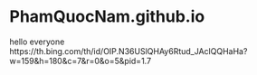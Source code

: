 # PhamQuocNam.github.io
<!DOCTYPE html>
<html>
<head>
  
</head>

<body>
<div>hello everyone</div>
  <a>https://th.bing.com/th/id/OIP.N36USlQHAy6Rtud_JAclQQHaHa?w=159&h=180&c=7&r=0&o=5&pid=1.7</a>
</body>
  
</html>
